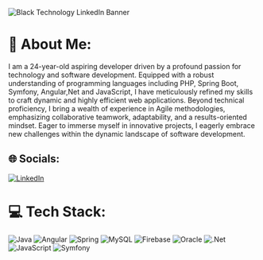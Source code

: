 ![Black Technology LinkedIn Banner](https://github.com/Ramzizarg/Ramzizarg/assets/118612825/5c293b3e-f1a3-4e84-b6dc-d9c77648b26d)

# 💫 About Me:
I am a 24-year-old aspiring developer driven by a profound passion for technology and software development. Equipped with a robust understanding of programming languages including PHP, Spring Boot, Symfony, Angular,Net and JavaScript, I have meticulously refined my skills to craft dynamic and highly efficient web applications. Beyond technical proficiency, I bring a wealth of experience in Agile methodologies, emphasizing collaborative teamwork, adaptability, and a results-oriented mindset. Eager to immerse myself in innovative projects, I eagerly embrace new challenges within the dynamic landscape of software development.<br>


## 🌐 Socials:
[![LinkedIn](https://img.shields.io/badge/LinkedIn-%230077B5.svg?logo=linkedin&logoColor=white)](https://linkedin.com/in/ramzizargelayoun) 

# 💻 Tech Stack:
![Java](https://img.shields.io/badge/java-%23ED8B00.svg?style=for-the-badge&logo=openjdk&logoColor=white) ![Angular](https://img.shields.io/badge/angular-%23DD0031.svg?style=for-the-badge&logo=angular&logoColor=white) ![Spring](https://img.shields.io/badge/spring-%236DB33F.svg?style=for-the-badge&logo=spring&logoColor=white) ![MySQL](https://img.shields.io/badge/mysql-4479A1.svg?style=for-the-badge&logo=mysql&logoColor=white) ![Firebase](https://img.shields.io/badge/firebase-%23039BE5.svg?style=for-the-badge&logo=firebase) ![Oracle](https://img.shields.io/badge/Oracle-F80000?style=for-the-badge&logo=oracle&logoColor=white) ![.Net](https://img.shields.io/badge/.NET-5C2D91?style=for-the-badge&logo=.net&logoColor=white) ![JavaScript](https://img.shields.io/badge/javascript-%23323330.svg?style=for-the-badge&logo=javascript&logoColor=%23F7DF1E) ![Symfony](https://img.shields.io/badge/symfony-%23000000.svg?style=for-the-badge&logo=symfony&logoColor=white)


<!-- Proudly created with GPRM ( https://gprm.itsvg.in ) -->
